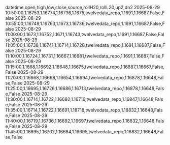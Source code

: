 datetime,open,high,low,close,source,rollH20,rollL20,up2,dn2
2025-08-29 10:50:00,1.16753,1.16774,1.16736,1.1675,twelvedata_repo,1.1691,1.16687,False,False
2025-08-29 10:55:00,1.16748,1.16763,1.1673,1.16736,twelvedata_repo,1.1691,1.16687,False,False
2025-08-29 11:00:00,1.1673,1.16752,1.1671,1.16743,twelvedata_repo,1.1691,1.16687,False,False
2025-08-29 11:05:00,1.16738,1.16741,1.16714,1.16728,twelvedata_repo,1.1691,1.16687,False,False
2025-08-29 11:10:00,1.16724,1.16731,1.16667,1.16681,twelvedata_repo,1.1691,1.16687,False,False
2025-08-29 11:15:00,1.1668,1.16692,1.16648,1.16675,twelvedata_repo,1.16887,1.16667,False,False
2025-08-29 11:20:00,1.16668,1.16698,1.16654,1.16694,twelvedata_repo,1.16878,1.16648,False,False
2025-08-29 11:25:00,1.16695,1.16726,1.16686,1.16713,twelvedata_repo,1.16878,1.16648,False,False
2025-08-29 11:30:00,1.16714,1.16722,1.16692,1.16716,twelvedata_repo,1.16847,1.16648,False,False
2025-08-29 11:35:00,1.16714,1.16722,1.16691,1.16718,twelvedata_repo,1.16832,1.16648,False,False
2025-08-29 11:40:00,1.16719,1.16736,1.16692,1.16697,twelvedata_repo,1.16832,1.16648,False,False
2025-08-29 11:45:00,1.16695,1.16702,1.16684,1.16695,twelvedata_repo,1.16832,1.16648,False,False
